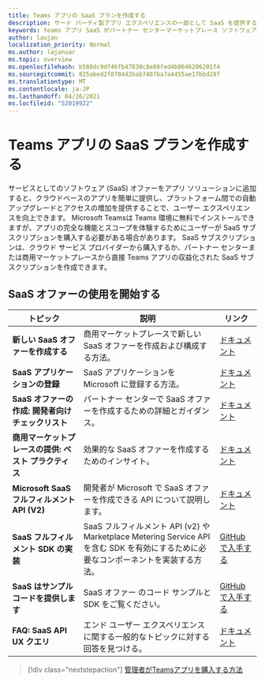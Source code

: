 ```yaml
---
title: Teams アプリの SaaS プランを作成する
description: サード パーティ製アプリ エクスペリエンスの一部として SaaS を提供するために必要なTeams説明します。
keywords: teams アプリ SaaS がパートナー センターマーケットプレース ソフトウェア サービスを提供する
author: laujan
localization_priority: Normal
ms.author: lajanuar
ms.topic: overview
ms.openlocfilehash: b588dc9df46fb47830c8e88fed4b0646206201f4
ms.sourcegitcommit: 825abed2f8784d2bab7407ba7a4455ae17bbd28f
ms.translationtype: MT
ms.contentlocale: ja-JP
ms.lasthandoff: 04/26/2021
ms.locfileid: "52019922"
---
```

# <a name="create-a-saas-offer-for-your-teams-app"></a>Teams アプリの SaaS プランを作成する

サービスとしてのソフトウェア (SaaS) オファーをアプリ ソリューションに追加すると、クラウドベースのアプリを簡単に提供し、プラットフォーム間での自動アップグレードとアクセスの増加を提供することで、ユーザー エクスペリエンスを向上できます。 Microsoft Teamsは Teams 環境に無料でインストールできますが、アプリの完全な機能とスコープを体験するためにユーザーが SaaS サブスクリプションを購入する必要がある場合があります。 SaaS サブスクリプションは、クラウド サービス プロバイダーから購入するか、パートナー センターまたは商用マーケットプレースから直接 Teams アプリの収益化された SaaS サブスクリプションを作成できます。

## <a name="getting-started-with-saas-offers"></a>SaaS オファーの使用を開始する

| トピック | 説明| リンク |
|------|-------------|------|
|**新しい SaaS オファーを作成する**|商用マーケットプレースで新しい SaaS オファーを作成および構成する方法。| [ドキュメント](/azure/marketplace/partner-center-portal/create-new-saas-offer)|
|**SaaS アプリケーションの登録** | SaaS アプリケーションを Microsoft に登録する方法。| [ドキュメント](/azure/marketplace/partner-center-portal/pc-saas-registration)|
|**SaaS オファーの作成: 開発者向けチェックリスト**| パートナー センターで SaaS オファーを作成するための詳細とガイダンス。| [ドキュメント](/azure/marketplace/partner-center-portal/offer-creation-checklist)|
|**商用マーケットプレースの提供: ベスト プラクティス** |効果的な SaaS オファーを作成するためのインサイト。|[ドキュメント](/azure/marketplace/gtm-offer-listing-best-practices)|
|**Microsoft SaaS フルフィルメント API (V2)** | 開発者が Microsoft で SaaS オファーを作成できる API について説明します。| [ドキュメント](/azure/marketplace/partner-center-portal/pc-saas-fulfillment-api-v2) |
|**SaaS フルフィルメント SDK の実装**| SaaS フルフィルメント API (v2) や Marketplace Metering Service API を含む SDK を有効にするために必要なコンポーネントを実装する方法。| [GitHub で入手する](https://github.com/Azure/Microsoft-commercial-marketplace-transactable-SaaS-offer-SDK/blob/master/docs/Installation-Instructions.md) |
|**SaaS はサンプル コードを提供します**| SaaS オファー のコード サンプルと SDK をご覧ください。| [GitHub で入手する](https://github.com/Azure/Microsoft-commercial-marketplace-transactable-SaaS-offer-SDK)|
| **FAQ: SaaS API UX クエリ** | エンド ユーザー エクスペリエンスに関する一般的なトピックに対する回答を見つける。| [ドキュメント](/azure/marketplace/partner-center-portal/saas-fulfillment-apis-faq) |

> [!div class="nextstepaction"]
> [管理者がTeamsアプリを購入する方法](/MicrosoftTeams/purchase-third-party-apps)
